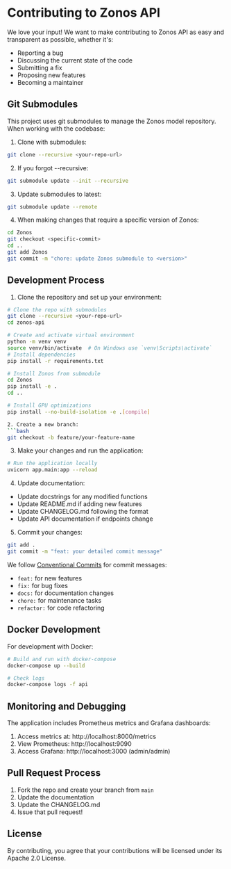 # Contributing to Zonos API

We love your input! We want to make contributing to Zonos API as easy and transparent as possible, whether it's:

- Reporting a bug
- Discussing the current state of the code
- Submitting a fix
- Proposing new features
- Becoming a maintainer

## Git Submodules

This project uses git submodules to manage the Zonos model repository. When working with the codebase:

1. Clone with submodules:
```bash
git clone --recursive <your-repo-url>
```

2. If you forgot --recursive:
```bash
git submodule update --init --recursive
```

3. Update submodules to latest:
```bash
git submodule update --remote
```

4. When making changes that require a specific version of Zonos:
```bash
cd Zonos
git checkout <specific-commit>
cd ..
git add Zonos
git commit -m "chore: update Zonos submodule to <version>"
```

## Development Process

1. Clone the repository and set up your environment:
```bash
# Clone the repo with submodules
git clone --recursive <your-repo-url>
cd zonos-api

# Create and activate virtual environment
python -m venv venv
source venv/bin/activate  # On Windows use `venv\Scripts\activate`
# Install dependencies
pip install -r requirements.txt

# Install Zonos from submodule
cd Zonos
pip install -e .
cd ..

# Install GPU optimizations
pip install --no-build-isolation -e .[compile]

2. Create a new branch:
```bash
git checkout -b feature/your-feature-name
```

3. Make your changes and run the application:
```bash
# Run the application locally
uvicorn app.main:app --reload
```

4. Update documentation:
- Update docstrings for any modified functions
- Update README.md if adding new features
- Update CHANGELOG.md following the format
- Update API documentation if endpoints change

5. Commit your changes:
```bash
git add .
git commit -m "feat: your detailed commit message"
```

We follow [Conventional Commits](https://www.conventionalcommits.org/) for commit messages:
- `feat:` for new features
- `fix:` for bug fixes
- `docs:` for documentation changes
- `chore:` for maintenance tasks
- `refactor:` for code refactoring

## Docker Development

For development with Docker:

```bash
# Build and run with docker-compose
docker-compose up --build

# Check logs
docker-compose logs -f api
```

## Monitoring and Debugging

The application includes Prometheus metrics and Grafana dashboards:

1. Access metrics at: http://localhost:8000/metrics
2. View Prometheus: http://localhost:9090
3. Access Grafana: http://localhost:3000 (admin/admin)

## Pull Request Process

1. Fork the repo and create your branch from `main`
2. Update the documentation
3. Update the CHANGELOG.md
4. Issue that pull request!

## License
By contributing, you agree that your contributions will be licensed under its Apache 2.0 License. 